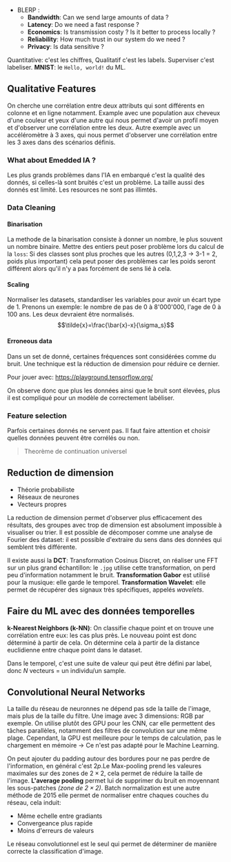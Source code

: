 - BLERP : 
    - **Bandwidth**: Can we send large amounts of data ?
    - **Latency**: Do we need a fast response ?
    - **Economics**: Is transmission costy ? Is it better to process locally ?
    - **Reliability**: How much trust in our system do we need ?
    - **Privacy**: Is data sensitive ?

Quantitative: c'est les chiffres, Qualitatif c'est les labels.
Superviser c'est labeliser. **MNIST**: le `Hello, world!` du ML. 

## Qualitative Features
On cherche une corrélation entre deux attributs qui sont différents en colonne et en ligne notamment.
Example avec une population aux cheveux d'une couleur et yeux d'une autre qui nous permet d'avoir un profil moyen et d'observer une corrélation entre les deux.
Autre exemple avec un accéléromètre à 3 axes, qui nous permet d'observer une corrélation entre les 3 axes dans des scénarios définis.

### What about Emedded IA ?
Les plus grands problèmes dans l'IA en embarqué c'est la qualité des donnés, si celles-là sont bruités c'est un problème. La taille aussi des donnés est limité. Les resources ne sont pas illimtés.

### Data Cleaning
#### Binarisation
La methode de la binarisation consiste à donner un nombre, le plus souvent un nombre binaire. Mettre des entiers peut poser problème lors du calcul de la `loss`: Si des classes sont plus proches que les autres (0,1,2,3 -> 3-1 = 2, poids plus important) cela peut poser des problèmes car les poids seront différent alors qu'il n'y a pas forcément de sens lié à cela.
#### Scaling
Normaliser les datasets, standardiser les variables pour avoir un écart type de 1. Prenons un exemple: le nombre de pas de 0 à 8'000'000, l'age de 0 à 100 ans. Les deux devraient être normalisés.
$$\tilde{x}=\frac{\bar{x}-x}{\sigma_s}$$
#### Erroneous data
Dans un set de donné, certaines fréquences sont considérées comme du bruit. Une technique est la réduction de dimension pour réduire ce dernier. 

Pour jouer avec: https://playground.tensorflow.org/

On observe donc que plus les données ainsi que le bruit sont élevées, plus il est compliqué pour un modèle de correctement labéliser.

### Feature selection
Parfois certaines donnés ne servent pas. Il faut faire attention et choisir quelles données peuvent être corrélés ou non. 

> Theorème de continuation universel

## Reduction de dimension

- Théorie probabiliste
- Réseaux de neurones
- Vecteurs propres

La reduction de dimension permet d'observer plus efficacement des résultats, des groupes avec trop de dimension est absolument impossible à visualiser ou trier. Il est possible de décomposer comme une analyse de Fourier des dataset: il est possible d'extraire du sens dans des données qui semblent très différente.

Il existe aussi la **DCT**: Transformation Cosinus Discret, on réaliser une FFT sur un plus grand échantillon: le `.jpg` utilise cette transformation, on perd peu d'information notamment le bruit. **Transformation Gabor** est utilisé pour la musique: elle garde le temporel. **Transformation Wavelet**: elle permet de récupérer des signaux très spécifiques, appelés *wavelets*.

## Faire du ML avec des données temporelles

**k-Nearest Neighbors (k-NN)**: On classifie chaque point et on trouve une corrélation entre eux: les cas plus près. Le nouveau point est donc déterminé à partir de cela. On détermine cela à partir de la distance euclidienne entre chaque point dans le dataset.

Dans le temporel, c'est une suite de valeur qui peut être défini par label, donc $N$ vecteurs = un individu/un sample.

## Convolutional Neural Networks
La taille du réseau de neuronnes ne dépend pas sde la taille de l'image, mais plus de la taille du filtre. Une image avec 3 dimensions: RGB par exemple. On utilise plutôt des GPU pour les CNN, car elle permettent des tâches parallèles, notamment des filtres de convolution sur une même plage. Cependant, la GPU est meilleure pour le temps de calculation, pas le chargement en mémoire -> Ce n'est pas adapté pour le Machine Learning.

On peut ajouter du padding autour des bordures pour ne pas perdre de l'information, en général c'est $2p$.Le Max-pooling prend les valeures maximales sur des zones de $2\times{2}$, cela permet de réduire la taille de l'image. **L'average pooling** permet lui de supprimer du bruit en moyennant les sous-patches *(zone de $2\times{2}$)*. Batch normalization est une autre méthode de 2015 elle permet de normaliser entre chaques couches du réseau, cela induit:
- Même echelle entre gradiants
- Convergeance plus rapide
- Moins d'erreurs de valeurs

Le réseau convolutionnel est le seul qui permet de déterminer de manière correcte la classification d'image.
